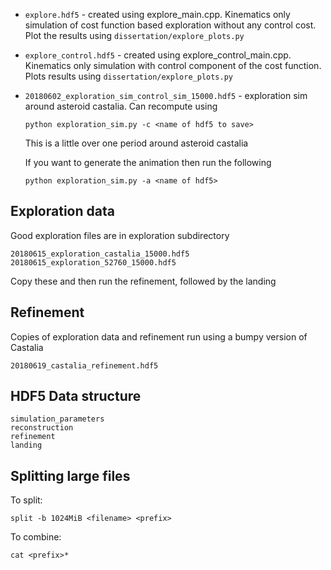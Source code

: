 * `explore.hdf5` - created using explore_main.cpp. Kinematics only simulation of cost function based 
exploration without any control cost. Plot the results using `dissertation/explore_plots.py`
* `explore_control.hdf5` - created using explore_control_main.cpp. Kinematics only simulation with control
component of the cost function. Plots results using `dissertation/explore_plots.py`
* `20180602_exploration_sim_control_sim_15000.hdf5` - exploration sim around asteroid castalia. Can recompute using 

    ~~~
    python exploration_sim.py -c <name of hdf5 to save>
    ~~~

    This is a little over one period around asteroid castalia

    If you want to generate the animation then run the following

    ~~~
    python exploration_sim.py -a <name of hdf5>
    ~~~

## Exploration data

Good exploration files are in exploration subdirectory

~~~
20180615_exploration_castalia_15000.hdf5
20180615_exploration_52760_15000.hdf5
~~~

Copy these and then run the refinement, followed by the landing

## Refinement

Copies of exploration data and refinement run using a bumpy version of Castalia

~~~
20180619_castalia_refinement.hdf5
~~~

## HDF5 Data structure

~~~
simulation_parameters
reconstruction
refinement
landing

~~~
## Splitting large files

To split:

~~~
split -b 1024MiB <filename> <prefix>
~~~

To combine:

~~~
cat <prefix>* 
~~~

